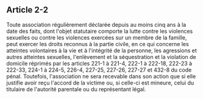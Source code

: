 Article 2-2
----
Toute association régulièrement déclarée depuis au moins cinq ans à la date des
faits, dont l'objet statutaire comporte la lutte contre les violences sexuelles
ou contre les violences exercées sur un membre de la famille, peut exercer les
droits reconnus à la partie civile, en ce qui concerne les atteintes volontaires
à la vie et à l'intégrité de la personne, les agressions et autres atteintes
sexuelles, l'enlèvement et la séquestration et la violation de domicile réprimés
par les articles 221-1 à 221-4, 222-1 à 222-18, 222-23 à 222-33, 224-1 à 224-5,
226-4, 227-25, 227-26, 227-27 et 432-8 du code pénal. Toutefois, l'association
ne sera recevable dans son action que si elle justifie avoir reçu l'accord de la
victime ou, si celle-ci est mineure, celui du titulaire de l'autorité parentale
ou du représentant légal.
